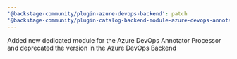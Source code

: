 ```yaml
---
'@backstage-community/plugin-azure-devops-backend': patch
'@backstage-community/plugin-catalog-backend-module-azure-devops-annotator-processor': patch
---
```


Added new dedicated module for the Azure DevOps Annotator Processor and deprecated the version in the Azure DevOps Backend
